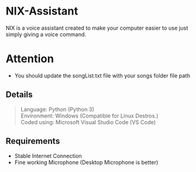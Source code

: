 # NIX-Assistant
NIX is a voice assistant created to make your computer easier to use just simply giving a voice command.

# Attention
- You should update the songList.txt file with your songs folder file path

## Details
> Language: Python (Python 3) <br>
> Environment: Windows (Compatible for Linux Destros.) <br>
> Coded using: Microsoft Visual Studio Code (VS Code)

## Requirements
- Stable Internet Connection
- Fine working Microphone (Desktop Microphone is better)
